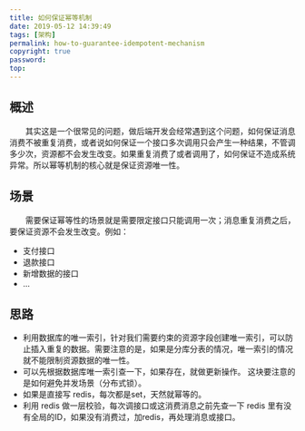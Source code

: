 ```yaml
---
title: 如何保证幂等机制
date: 2019-05-12 14:39:49
tags: [架构]
permalink: how-to-guarantee-idempotent-mechanism
copyright: true
password:
top:
---
```


## 概述
　　其实这是一个很常见的问题，做后端开发会经常遇到这个问题，如何保证消息消费不被重复消费，或者说如何保证一个接口多次调用只会产生一种结果，不管调多少次，资源都不会发生改变。如果重复消费了或者调用了，如何保证不造成系统异常。所以幂等机制的核心就是保证资源唯一性。
<!-- more -->

## 场景
　　需要保证幂等性的场景就是需要限定接口只能调用一次；消息重复消费之后，要保证资源不会发生改变。例如：
- 支付接口
- 退款接口
- 新增数据的接口
- ...
    
## 思路
- 利用数据库的唯一索引，针对我们需要约束的资源字段创建唯一索引，可以防止插入重复的数据。需要注意的是，如果是分库分表的情况，唯一索引的情况就不能限制资源数据的唯一性。
- 可以先根据数据库唯一索引查一下，如果存在，就做更新操作。 这块要注意的是如何避免并发场景（分布式锁）。
- 如果是直接写 redis，每次都是set，天然就幂等的。
- 利用 redis 做一层校验，每次调接口或这消费消息之前先查一下 redis 里有没有全局的ID，如果没有消费过，加redis，再处理消息或接口。
